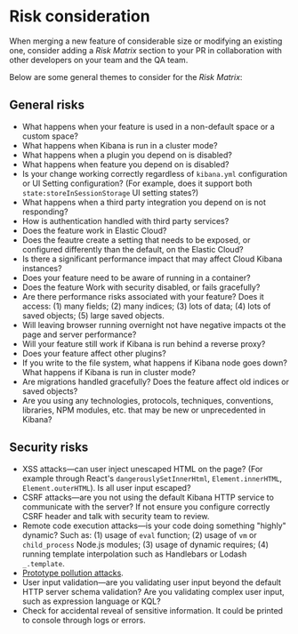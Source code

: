 # Risk consideration

When merging a new feature of considerable size or modifying an existing one,
consider adding a *Risk Matrix* section to your PR in collaboration with other
developers on your team and the QA team.

Below are some general themes to consider for the *Risk Matrix*:


## General risks

- What happens when your feature is used in a non-default space or a custom
  space?
- What happens when Kibana is run in a cluster mode?
- What happens when a plugin you depend on is disabled?
- What happens when feature you depend on is disabled?
- Is your change working correctly regardless of `kibana.yml` configuration or
  UI Setting configuration? (For example, does it support both
  `state:storeInSessionStorage` UI setting states?)
- What happens when a third party integration you depend on is not responding?
- How is authentication handled with third party services?
- Does the feature work in Elastic Cloud?
- Does the feautre create a setting that needs to be exposed, or configured
  differently than the default, on the Elastic Cloud?
- Is there a significant performance impact that may affect Cloud Kibana
  instances?
- Does your feature need to be aware of running in a container?
- Does the feature Work with security disabled, or fails gracefully?
- Are there performance risks associated with your feature? Does it access:
  (1) many fields; (2) many indices; (3) lots of data; (4) lots of saved
  objects; (5) large saved objects.
- Will leaving browser running overnight not have negative impacts ot the page
  and server performance?
- Will your feature still work if Kibana is run behind a reverse proxy?
- Does your feature affect other plugins?
- If you write to the file system, what happens if Kibana node goes down? What
  happens if Kibana is run in cluster mode?
- Are migrations handled gracefully? Does the feature affect old indices or
  saved objects?
- Are you using any technologies, protocols, techniques, conventions, libraries,
  NPM modules, etc. that may be new or unprecedented in Kibana?


## Security risks

- XSS attacks&mdash;can user inject unescaped HTML on the page? (For example through
  React's `dangerouslySetInnerHtml`, `Element.innerHTML`, `Element.outerHTML`).
  Is all user input escaped?
- CSRF attacks&mdash;are you not using the default Kibana HTTP service to
  communicate with the server? If not ensure you configure correctly CSRF header
  and talk with security team to review.
- Remote code execution attacks&mdash;is your code doing something "highly"
  dynamic? Such as: (1) usage of `eval` function; (2) usage of `vm` or
  `child_process` Node.js modules; (3) usage of dynamic requires; (4) running
  template interpolation such as Handlebars or Lodash `_.template`.
- [Prototype pollution attacks](https://docs.google.com/document/d/19V-d9sb6IF-fbzF4iyiPpAropQNydCnoJApzSX5FdcI/edit?usp=sharing).
- User input validation&mdash;are you validating user input beyond the default
  HTTP server schema validation? Are you validating complex user input, such
  as expression language or KQL?
- Check for accidental reveal of sensitive information. It could be printed to
  console through logs or errors.

